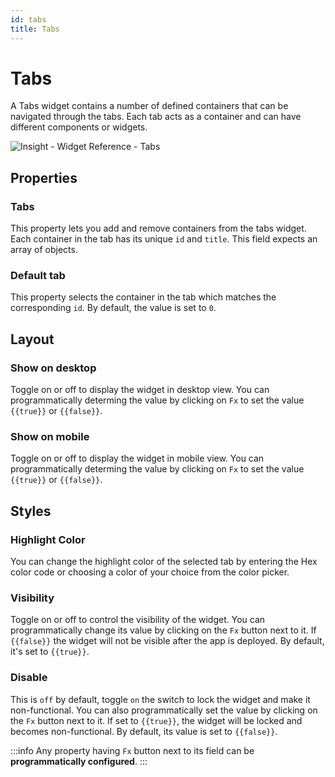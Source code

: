 ```yaml
---
id: tabs
title: Tabs
---
```

# Tabs

A Tabs widget contains a number of defined containers that can be navigated through the tabs. Each tab acts as a container and can have different components or widgets.



![Insight - Widget Reference - Tabs](/_images/insight2/widgets/tabs/tabs.png)



## Properties

### Tabs

This property lets you add and remove containers from the tabs widget. Each container in the tab has its unique `id` and `title`. This field expects an array of objects.

### Default tab

This property selects the container in the tab which matches the corresponding `id`. By default, the value is set to `0`.

## Layout

### Show on desktop

Toggle on or off to display the widget in desktop view. You can programmatically determing the value by clicking on `Fx` to set the value `{{true}}` or `{{false}}`.
### Show on mobile

Toggle on or off to display the widget in mobile view. You can programmatically determing the value by clicking on `Fx` to set the value `{{true}}` or `{{false}}`.

## Styles

### Highlight Color

You can change the highlight color of the selected tab by entering the Hex color code or choosing a color of your choice from the color picker.

### Visibility

Toggle on or off to control the visibility of the widget. You can programmatically change its value by clicking on the `Fx` button next to it. If `{{false}}` the widget will not be visible after the app is deployed. By default, it's set to `{{true}}`.

### Disable

This is `off` by default, toggle `on` the switch to lock the widget and make it non-functional. You can also programmatically set the value by clicking on the `Fx` button next to it. If set to `{{true}}`, the widget will be locked and becomes non-functional. By default, its value is set to `{{false}}`.

:::info
Any property having `Fx` button next to its field can be **programmatically configured**.
:::
